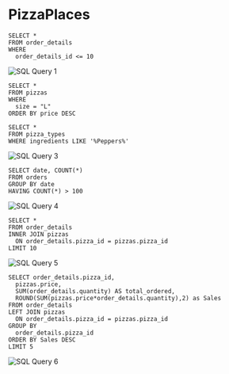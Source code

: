 # PizzaPlaces

```
SELECT * 
FROM order_details
WHERE 
  order_details_id <= 10
```
![SQL Query 1](https://user-images.githubusercontent.com/104281046/213899813-8754fbfd-7b70-4017-9140-ad1ab0e14751.png)

```
SELECT * 
FROM pizzas
WHERE  
  size = "L"
ORDER BY price DESC 
```

```
SELECT *
FROM pizza_types
WHERE ingredients LIKE '%Peppers%' 
```
![SQL Query 3](https://user-images.githubusercontent.com/104281046/213899920-1c2b2d50-0db1-4132-9c61-8c638c178431.png)
```
SELECT date, COUNT(*)
FROM orders
GROUP BY date
HAVING COUNT(*) > 100
```
![SQL Query 4](https://user-images.githubusercontent.com/104281046/213899922-921399c3-ffa7-4537-bbed-c7dfccceff4b.png)
```
SELECT *
FROM order_details
INNER JOIN pizzas
  ON order_details.pizza_id = pizzas.pizza_id
LIMIT 10
```
![SQL Query 5](https://user-images.githubusercontent.com/104281046/213899927-eb941789-485e-4bef-a472-df23c5a80b61.png)
```
SELECT order_details.pizza_id, 
  pizzas.price, 
  SUM(order_details.quantity) AS total_ordered, 
  ROUND(SUM(pizzas.price*order_details.quantity),2) as Sales
FROM order_details
LEFT JOIN pizzas
  ON order_details.pizza_id = pizzas.pizza_id 
GROUP BY 
  order_details.pizza_id
ORDER BY Sales DESC
LIMIT 5
```




![SQL Query 6](https://user-images.githubusercontent.com/104281046/213899929-783ab1f4-b8ad-4bef-9e3f-c43279e7d3e2.png)
